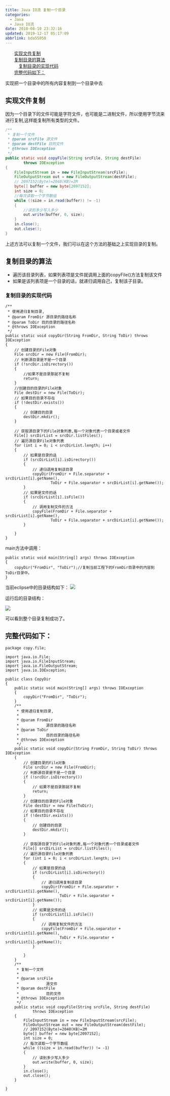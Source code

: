```yaml
---
title: Java IO流 复制一个目录
categories: 
  - Java
  - Java IO流
date: 2018-08-10 23:32:16
updated: 2019-12-17 05:17:09
abbrlink: bda55058
---
```

<div id='my_toc'><a href="/blog/bda55058/#实现文件复制" class="header_2">实现文件复制</a><br><a href="/blog/bda55058/#复制目录的算法" class="header_2">复制目录的算法</a><br><a href="/blog/bda55058/#复制目录的实现代码" class="header_3">复制目录的实现代码</a><br><a href="/blog/bda55058/#完整代码如下：" class="header_2">完整代码如下：</a><br></div>
<style>.header_1{margin-left: 1em;}.header_2{margin-left: 2em;}.header_3{margin-left: 3em;}.header_4{margin-left: 4em;}.header_5{margin-left: 5em;}.header_6{margin-left: 6em;}</style>
<!--more-->
<script>if (navigator.platform.search('arm')==-1){document.getElementById('my_toc').style.display = 'none';}var e,p = document.getElementsByTagName('p');while (p.length>0) {e = p[0];e.parentElement.removeChild(e);}</script>

<!--end-->
实现把一个目录中的所有内容复制到一个目录中去

## 实现文件复制 ##

因为一个目录下的文件可能是字符文件，也可能是二进制文件，所以使用字节流来进行复制,这样能复制所有类型的文件。
```java
/**
 * 复制一个文件
 * @param srcFile 源文件
 * @param destFile 目的文件
 * @throws IOException
 */
public static void copyFile(String srcFile, String destFile)
        throws IOException
{
    FileInputStream in = new FileInputStream(srcFile);
    FileOutputStream out = new FileOutputStream(destFile);
    // 2097152(Byte)=2048(KB)=2M
    byte[] buffer = new byte[2097152];
    int size = 0;
    //每次读取一个字节数组
    while ((size = in.read(buffer)) != -1)
    {
        //读到多少写入多少
        out.write(buffer, 0, size);
    }
    in.close();
    out.close();
}
```

上述方法可以复制一个文件，我们可以在这个方法的基础之上实现目录的复制。

## 复制目录的算法 ##

- 遍历该目录列表，如果列表项是文件就调用上面的copyFile()方法复制该文件
- 如果是该列表项是一个目录的话，就递归调用自己，复制该子目录。

### 复制目录的实现代码 ###
```
/**
 * 使用递归复制目录,
 * @param FromDir 源目录的路径名称
 * @param ToDir 目的目录的路径名称
 * @throws IOException
 */
public static void copyDir(String FromDir, String ToDir) throws IOException
{
    // 创建目录的File对象
    File srcDir = new File(FromDir);
    // 判断源目录是不是一个目录
    if (!srcDir.isDirectory())
    {
        //如果不是目录那就不复制
        return;
    }
    //创建目的目录的File对象
    File destDir = new File(ToDir);
    // 如果目的目录不存在
    if (!destDir.exists())
    {
        // 创建目的目录
        destDir.mkdir();
    }
    
    // 获取源目录下的File对象列表,每一个对象代表一个目录或者文件
    File[] srcDirList = srcDir.listFiles();
    // 遍历源目录File对象列表
    for (int i = 0; i < srcDirList.length; i++)
    {
        // 如果是目录的话
        if (srcDirList[i].isDirectory())
        {
            // 递归调用复制该目录
            copyDir(FromDir + File.separator + srcDirList[i].getName(),
                    ToDir + File.separator + srcDirList[i].getName());
        }
        // 如果是文件的话
        if (srcDirList[i].isFile())
        {
            // 调用复制文件的方法
            copyFile(FromDir + File.separator + srcDirList[i].getName(),
                    ToDir + File.separator + srcDirList[i].getName());
        }

    }
}
```
main方法中调用：
```
public static void main(String[] args) throws IOException
{
    copyDir("FromDir", "ToDir");//复制当前工程下的FromDir目录中的内容到ToDir目录中。
}
```

当前eclipse中的目录结构如下：
![](https://i.imgur.com/WWYtG31.png)

运行后的目录结构：

![](https://i.imgur.com/Amy5dyL.png)

可以看到整个目录复制成功了。

## 完整代码如下： ##

```
package copy.file;

import java.io.File;
import java.io.FileInputStream;
import java.io.FileOutputStream;
import java.io.IOException;

public class CopyDir
{
    public static void main(String[] args) throws IOException
    {
        copyDir("FromDir", "ToDir");
    }
    /**
     * 使用递归复制目录,
     * 
     * @param FromDir
     *            源目录的路径名称
     * @param ToDir
     *            目的目录的路径名称
     * @throws IOException
     */
    public static void copyDir(String FromDir, String ToDir) throws IOException
    {
        // 创建目录的File对象
        File srcDir = new File(FromDir);
        // 判断源目录是不是一个目录
        if (!srcDir.isDirectory())
        {
            // 如果不是目录那就不复制
            return;
        }
        // 创建目的目录的File对象
        File destDir = new File(ToDir);
        // 如果目的目录不存在
        if (!destDir.exists())
        {
            // 创建目的目录
            destDir.mkdir();
        }

        // 获取源目录下的File对象列表,每一个对象代表一个目录或者文件
        File[] srcDirList = srcDir.listFiles();
        // 遍历源目录File对象列表
        for (int i = 0; i < srcDirList.length; i++)
        {
            // 如果是目录的话
            if (srcDirList[i].isDirectory())
            {
                // 递归调用复制该目录
                copyDir(FromDir + File.separator + srcDirList[i].getName(),
                        ToDir + File.separator + srcDirList[i].getName());
            }
            // 如果是文件的话
            if (srcDirList[i].isFile())
            {
                // 调用复制文件的方法
                copyFile(FromDir + File.separator + srcDirList[i].getName(),
                        ToDir + File.separator + srcDirList[i].getName());
            }

        }
    }
    /**
     * 复制一个文件
     * 
     * @param srcFile
     *            源文件
     * @param destFile
     *            目的文件
     * @throws IOException
     */
    public static void copyFile(String srcFile, String destFile)
            throws IOException
    {
        FileInputStream in = new FileInputStream(srcFile);
        FileOutputStream out = new FileOutputStream(destFile);
        // 2097152(Byte)=2048(KB)=2M
        byte[] buffer = new byte[2097152];
        int size = 0;
        // 每次读取一个字节数组
        while ((size = in.read(buffer)) != -1)
        {
            // 读到多少写入多少
            out.write(buffer, 0, size);
        }
        in.close();
        out.close();
    }

}

```
